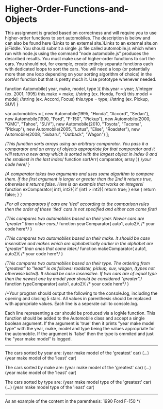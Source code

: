 # Higher-Order-Functions-and-Objects
This assignment is graded based on correctness and will require you to use higher-order functions to sort automobiles. The description is below and can also be found here  (Links to an external site.)Links to an external site.on jsFiddle. You should submit a single .js file called automobile.js which when run with node.js using the command "node automobile.js" produces the described results. You must make use of  higher-order functions to sort the cars. You should not, for example, create entirely separate functions each with dedicated loops to sort the cars. You will need a loop (or potentially more than one loop depending on your sorting algorithm of choice) in the sortArr function but that is pretty much it. Use prototype whenever needed.

 

function Automobile( year, make, model, type ){
    this.year = year; //integer (ex. 2001, 1995)
    this.make = make; //string (ex. Honda, Ford)
    this.model = model; //string (ex. Accord, Focus)
    this.type = type; //string (ex. Pickup, SUV)
}

var automobiles = [ 
    new Automobile(1995, "Honda", "Accord", "Sedan"),
    new Automobile(1990, "Ford", "F-150", "Pickup"),
    new Automobile(2000, "GMC", "Tahoe", "SUV"),
    new Automobile(2010, "Toyota", "Tacoma", "Pickup"),
    new Automobile(2005, "Lotus", "Elise", "Roadster"),
    new Automobile(2008, "Subaru", "Outback", "Wagon")
    ];

/*This function sorts arrays using an arbitrary comparator. You pass it a comparator and an array of objects appropriate for that comparator and it will return a new array which is sorted with the largest object in index 0 and the smallest in the last index*/
function sortArr( comparator, array ){
    /*your code here*/
}

/*A comparator takes two arguments and uses some algorithm to compare them. If the first argument is larger or greater than the 2nd it returns true, otherwise it returns false. Here is an example that works on integers*/
function exComparator( int1, int2){
    if (int1 > int2){
        return true;
    } else {
        return false;
    }
}

/*For all comparators if cars are 'tied' according to the comparison rules then the order of those 'tied' cars is not specified and either can come first*/

/*This compares two automobiles based on their year. Newer cars are "greater" than older cars.*/
function yearComparator( auto1, auto2){
    /* your code here*/
}

/*This compares two automobiles based on their make. It should be case insensitive and makes which are alphabetically earlier in the alphabet are "greater" than ones that come later.*/
function makeComparator( auto1, auto2){
    /* your code here*/
}

/*This compares two automobiles based on their type. The ordering from "greatest" to "least" is as follows: roadster, pickup, suv, wagon, (types not otherwise listed). It should be case insensitive. If two cars are of equal type then the newest one by model year should be considered "greater".*/
function typeComparator( auto1, auto2){
    /* your code here*/
}

/*Your program should output the following to the console.log, including the opening and closing 5 stars. All values in parenthesis should be replaced with appropriate values. Each line is a seperate call to console.log.

Each line representing a car should be produced via a logMe function. This function should be added to the Automobile class and accept a single boolean argument. If the argument is 'true' then it prints "year make model type" with the year, make, model and type being the values appropriate for the automobile. If the argument is 'false' then the type is ommited and just the "year make model" is logged.

*****
The cars sorted by year are:
(year make model of the 'greatest' car)
(...)
(year make model of the 'least' car)

The cars sorted by make are:
(year make model of the 'greatest' car)
(...)
(year make model of the 'least' car)

The cars sorted by type are:
(year make model type of the 'greatest' car)
(...)
(year make model type of the 'least' car)
*****

As an example of the content in the parenthesis:
1990 Ford F-150 */
